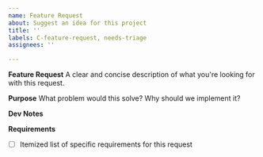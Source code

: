 ```yaml
---
name: Feature Request
about: Suggest an idea for this project
title: ''
labels: C-feature-request, needs-triage
assignees: ''

---
```


**Feature Request**
A clear and concise description of what you're looking for with this request.

**Purpose**
What problem would this solve? Why should we implement it?

**Dev Notes**

**Requirements**

- [ ] Itemized list of specific requirements for this request
